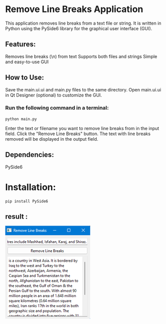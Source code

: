 # Remove Line Breaks Application
This application removes line breaks from a text file or string. It is written in Python using the PySide6 library for the graphical user interface (GUI).

## Features:

Removes line breaks (\n) from text
Supports both files and strings
Simple and easy-to-use GUI
## How to Use:

Save the main.ui.ui and main.py files to the same directory.
Open main.ui.ui in Qt Designer (optional) to customize the GUI.
### Run the following command in a terminal:
```
python main.py
```
Enter the text or filename you want to remove line breaks from in the input field.
Click the "Remove Line Breaks" button.
The text with line breaks removed will be displayed in the output field.
## Dependencies:

PySide6
# Installation:
```
pip install PySide6
```

## result :
![](https://github.com/Moein-Moatali-2006/Pylearn7/blob/main/GUI/Assignment%2019/Remove%20Line%20Breaks/picture/result.png)